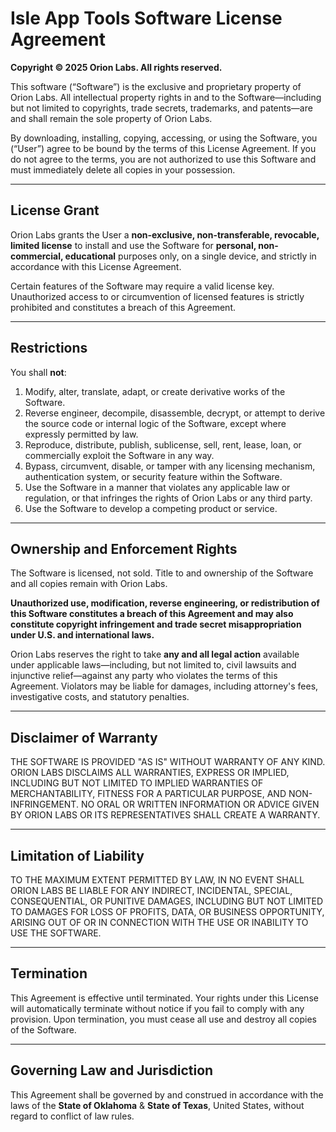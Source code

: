 # Isle App Tools Software License Agreement

**Copyright © 2025 Orion Labs. All rights reserved.**

This software (“Software”) is the exclusive and proprietary property of Orion Labs. All intellectual property rights in and to the Software—including but not limited to copyrights, trade secrets, trademarks, and patents—are and shall remain the sole property of Orion Labs.

By downloading, installing, copying, accessing, or using the Software, you (“User”) agree to be bound by the terms of this License Agreement. If you do not agree to the terms, you are not authorized to use this Software and must immediately delete all copies in your possession.

---

## License Grant

Orion Labs grants the User a **non-exclusive, non-transferable, revocable, limited license** to install and use the Software for **personal, non-commercial, educational** purposes only, on a single device, and strictly in accordance with this License Agreement.

Certain features of the Software may require a valid license key. Unauthorized access to or circumvention of licensed features is strictly prohibited and constitutes a breach of this Agreement.

---

## Restrictions

You shall **not**:

1. Modify, alter, translate, adapt, or create derivative works of the Software.
2. Reverse engineer, decompile, disassemble, decrypt, or attempt to derive the source code or internal logic of the Software, except where expressly permitted by law.
3. Reproduce, distribute, publish, sublicense, sell, rent, lease, loan, or commercially exploit the Software in any way.
4. Bypass, circumvent, disable, or tamper with any licensing mechanism, authentication system, or security feature within the Software.
5. Use the Software in a manner that violates any applicable law or regulation, or that infringes the rights of Orion Labs or any third party.
6. Use the Software to develop a competing product or service.

---

## Ownership and Enforcement Rights

The Software is licensed, not sold. Title to and ownership of the Software and all copies remain with Orion Labs.

**Unauthorized use, modification, reverse engineering, or redistribution of this Software constitutes a breach of this Agreement and may also constitute copyright infringement and trade secret misappropriation under U.S. and international laws.**

Orion Labs reserves the right to take **any and all legal action** available under applicable laws—including, but not limited to, civil lawsuits and injunctive relief—against any party who violates the terms of this Agreement. Violators may be liable for damages, including attorney's fees, investigative costs, and statutory penalties.

---

## Disclaimer of Warranty

THE SOFTWARE IS PROVIDED "AS IS" WITHOUT WARRANTY OF ANY KIND. ORION LABS DISCLAIMS ALL WARRANTIES, EXPRESS OR IMPLIED, INCLUDING BUT NOT LIMITED TO IMPLIED WARRANTIES OF MERCHANTABILITY, FITNESS FOR A PARTICULAR PURPOSE, AND NON-INFRINGEMENT. NO ORAL OR WRITTEN INFORMATION OR ADVICE GIVEN BY ORION LABS OR ITS REPRESENTATIVES SHALL CREATE A WARRANTY.

---

## Limitation of Liability

TO THE MAXIMUM EXTENT PERMITTED BY LAW, IN NO EVENT SHALL ORION LABS BE LIABLE FOR ANY INDIRECT, INCIDENTAL, SPECIAL, CONSEQUENTIAL, OR PUNITIVE DAMAGES, INCLUDING BUT NOT LIMITED TO DAMAGES FOR LOSS OF PROFITS, DATA, OR BUSINESS OPPORTUNITY, ARISING OUT OF OR IN CONNECTION WITH THE USE OR INABILITY TO USE THE SOFTWARE.

---

## Termination

This Agreement is effective until terminated. Your rights under this License will automatically terminate without notice if you fail to comply with any provision. Upon termination, you must cease all use and destroy all copies of the Software.

---

## Governing Law and Jurisdiction

This Agreement shall be governed by and construed in accordance with the laws of the **State of Oklahoma** & **State of Texas**, United States, without regard to conflict of law rules.
